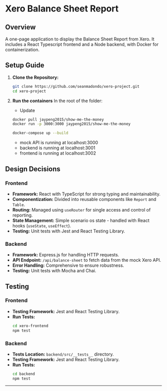 # Xero Balance Sheet Report

## Overview

A one-page application to display the Balance Sheet Report from Xero. It includes a React Typescript frontend and a Node backend, with Docker for containerization.

## Setup Guide

1. **Clone the Repository:**
   ```bash
   git clone https://github.com/seanmadondo/xero-project.git
   cd xero-project
   ```
2. **Run the containers**
   In the root of the folder:

   - Update

   ```bash
   docker pull jaypeng2015/show-me-the-money
   docker run -p 3000:3000 jaypeng2015/show-me-the-money

   docker-compose up --build
   ```

   - mock API is running at localhost:3000
   - backend is running at localhost:3001
   - frontend is running at localhost:3002

## Design Decisions

### Frontend

- **Framework:** React with TypeScript for strong typing and maintainability.
- **Componentization:** Divided into reusable components like `Report` and `Table`.
- **Routing:** Managed using `useRouter` for single access and control of reporting.
- **State Management:** Simple scenario os state - handled with React hooks (`useState`, `useEffect`).
- **Testing:** Unit tests with Jest and React Testing Library.

### Backend

- **Framework:** Express.js for handling HTTP requests.
- **API Endpoint:** `/api/balance-sheet` to fetch data from the mock Xero API.
- **Error Handling:** Comprehensive to ensure robustness.
- **Testing:** Unit tests with Mocha and Chai.

## Testing

### Frontend

- **Testing Framework:** Jest and React Testing Library.
- **Run Tests:**
  ```bash
  cd xero-frontend
  npm test
  ```

### Backend

- **Tests Location:** `backend/src/__tests__` directory.
- **Testing Framework:** Jest and React Testing Library.
- **Run Tests:**
  ```bash
  cd backend
  npm test
  ```

---
